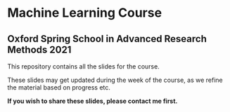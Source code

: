 # Machine Learning Course

## Oxford Spring School in Advanced Research Methods 2021

This repository contains all the slides for the course.

These slides may get updated during the week of the course, as we refine the material based on progress etc.

**If you wish to share these slides, please contact me first.**